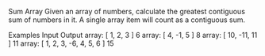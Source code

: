Sum Array
Given an array of numbers, calculate the greatest contiguous sum of numbers in it. A single array item will count as a contiguous sum.

Examples
Input	Output
array:
[ 1, 2, 3 ]	6
array:
[ 4, -1, 5 ]	8
array:
[ 10, -11, 11 ]	11
array:
[ 1, 2, 3, -6, 4, 5, 6 ]	15
